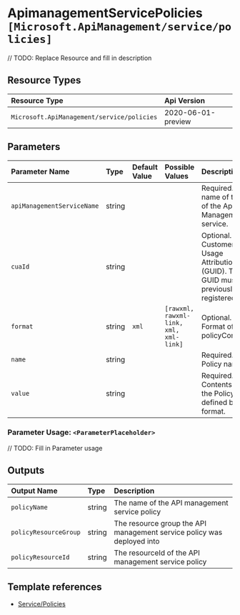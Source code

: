 # ApimanagementServicePolicies `[Microsoft.ApiManagement/service/policies]`

// TODO: Replace Resource and fill in description

## Resource Types

| Resource Type | Api Version |
| :-- | :-- |
| `Microsoft.ApiManagement/service/policies` | 2020-06-01-preview |

## Parameters

| Parameter Name | Type | Default Value | Possible Values | Description |
| :-- | :-- | :-- | :-- | :-- |
| `apiManagementServiceName` | string |  |  | Required. The name of the of the Api Management service. |
| `cuaId` | string |  |  | Optional. Customer Usage Attribution id (GUID). This GUID must be previously registered |
| `format` | string | `xml` | `[rawxml, rawxml-link, xml, xml-link]` | Optional. Format of the policyContent. |
| `name` | string |  |  | Required. Policy name. |
| `value` | string |  |  | Required. Contents of the Policy as defined by the format. |

### Parameter Usage: `<ParameterPlaceholder>`

// TODO: Fill in Parameter usage

## Outputs

| Output Name | Type | Description |
| :-- | :-- | :-- |
| `policyName` | string | The name of the API management service policy |
| `policyResourceGroup` | string | The resource group the API management service policy was deployed into |
| `policyResourceId` | string | The resourceId of the API management service policy |

## Template references

- [Service/Policies](https://docs.microsoft.com/en-us/azure/templates/Microsoft.ApiManagement/2020-06-01-preview/service/policies)
